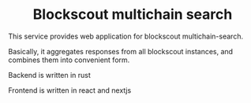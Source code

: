 # <h1 align="center"> Blockscout multichain search </h1>

This service provides web application for blockscout multichain-search.

Basically, it aggregates responses from all blockscout instances, and combines them into convenient form.

Backend is written in rust

Frontend is written in react and nextjs
